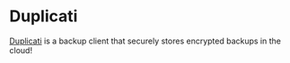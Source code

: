 # Duplicati

[Duplicati](https://duplicati.com) is a backup client that securely stores encrypted backups in the cloud!
